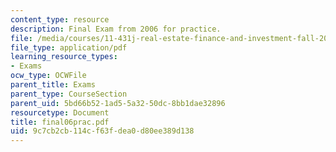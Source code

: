 ```yaml
---
content_type: resource
description: Final Exam from 2006 for practice.
file: /media/courses/11-431j-real-estate-finance-and-investment-fall-2006/9c7cb2cb114cf63fdea0d80ee389d138_final06prac.pdf
file_type: application/pdf
learning_resource_types:
- Exams
ocw_type: OCWFile
parent_title: Exams
parent_type: CourseSection
parent_uid: 5bd66b52-1ad5-5a32-50dc-8bb1dae32896
resourcetype: Document
title: final06prac.pdf
uid: 9c7cb2cb-114c-f63f-dea0-d80ee389d138
---
```

